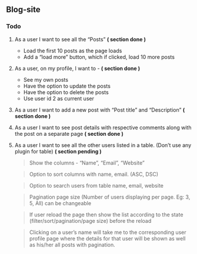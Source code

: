 ## **Blog-site**  
### Todo
1. As a user I want to see all the “Posts” **( section done )**
    * Load the first 10 posts as the page loads 
    * Add a “load more” button, which if clicked, load 10 more posts 
2. As a user, on my profile, I want to - **( section done )**
    * See my own posts 
    * Have the option to update the posts 
    * Have the option to delete the posts 
    * Use user id 2 as current user 
3. As a user I want to add a new post with “Post title” and “Description” **( section done )**
4. As a user I want to see post details with respective comments along with the post on a separate page  **( section done )**


5. As a user I want to see all the other users listed in a table. (Don’t use any plugin for table) **( section pending )** 


    > Show the columns - “Name”, “Email”, “Website” 

    > Option to sort columns with name, email. (ASC, DSC) 

    > Option to search users from table name, email, website 

    > Pagination page size (Number of users displaying per page. Eg: 3, 5, All) can be changeable 

    > If user reload the page then show the list according to the state (filter/sort/pagination/page size) before the reload 

    > Clicking on a user’s name will take me to the corresponding user profile page where the details for that user will be shown as well as his/her all posts with pagination. 



